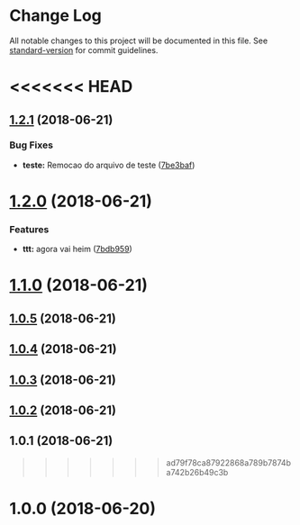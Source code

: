 # Change Log

All notable changes to this project will be documented in this file. See [standard-version](https://github.com/conventional-changelog/standard-version) for commit guidelines.

<<<<<<< HEAD
=======
<a name="1.2.1"></a>
## [1.2.1](https://github.com/icarodgl/api-dio/compare/v1.2.0...v1.2.1) (2018-06-21)


### Bug Fixes

* **teste:** Remocao do arquivo de teste ([7be3baf](https://github.com/icarodgl/api-dio/commit/7be3baf))



<a name="1.2.0"></a>
# [1.2.0](https://github.com/icarodgl/api-dio/compare/v1.1.0...v1.2.0) (2018-06-21)


### Features

* **ttt:** agora vai heim ([7bdb959](https://github.com/icarodgl/api-dio/commit/7bdb959))



<a name="1.1.0"></a>
# [1.1.0](https://github.com/icarodgl/api-dio/compare/v1.0.5...v1.1.0) (2018-06-21)



<a name="1.0.5"></a>
## [1.0.5](https://github.com/icarodgl/api-dio/compare/v1.0.4...v1.0.5) (2018-06-21)



<a name="1.0.4"></a>
## [1.0.4](https://github.com/icarodgl/api-dio/compare/v1.0.3...v1.0.4) (2018-06-21)



<a name="1.0.3"></a>
## [1.0.3](https://github.com/icarodgl/api-dio/compare/v1.0.2...v1.0.3) (2018-06-21)



<a name="1.0.2"></a>
## [1.0.2](https://github.com/icarodgl/api-dio/compare/v1.0.1...v1.0.2) (2018-06-21)



<a name="1.0.1"></a>
## 1.0.1 (2018-06-21)



>>>>>>> ad79f78ca87922868a789b7874ba742b26b49c3b
<a name="1.0.0"></a>
# 1.0.0 (2018-06-20)
